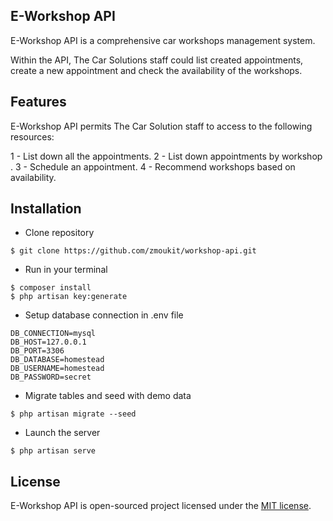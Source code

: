 ## E-Workshop API

E-Workshop API is a comprehensive car workshops management system.

Within the API, The Car Solutions staff could list created appointments, create a new appointment and check the availability of the workshops.

## Features

E-Workshop API permits The Car Solution staff to access to the following resources:

1 - List down all the appointments.
2 - List down appointments by workshop .
3 - Schedule an appointment.
4 - Recommend workshops based on availability.

## Installation

-   Clone repository

```
$ git clone https://github.com/zmoukit/workshop-api.git
```

-   Run in your terminal

```
$ composer install
$ php artisan key:generate
```

-   Setup database connection in .env file

```
DB_CONNECTION=mysql
DB_HOST=127.0.0.1
DB_PORT=3306
DB_DATABASE=homestead
DB_USERNAME=homestead
DB_PASSWORD=secret
```

-   Migrate tables and seed with demo data

```
$ php artisan migrate --seed
```

-   Launch the server

```
$ php artisan serve
```

## License

E-Workshop API is open-sourced project licensed under the [MIT license](https://opensource.org/licenses/MIT).
